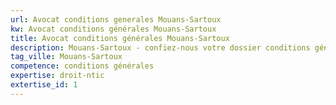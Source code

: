 ```yaml
---
url: Avocat conditions generales Mouans-Sartoux
kw: Avocat conditions générales Mouans-Sartoux
title: Avocat conditions générales Mouans-Sartoux
description: Mouans-Sartoux - confiez-nous votre dossier conditions générales
tag_ville: Mouans-Sartoux
competence: conditions générales
expertise: droit-ntic
extertise_id: 1
---
```

